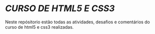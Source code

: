 # ***CURSO DE HTML5 E CSS3***
Neste repósitorio estão todas as atividades, desafios e comentários do curso de html5 e css3 realizadas.
